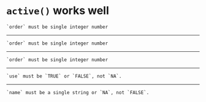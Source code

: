 # `active()` works well

    `order` must be single integer number

---

    `order` must be single integer number

---

    `order` must be single integer number

---

    `use` must be `TRUE` or `FALSE`, not `NA`.

---

    `name` must be a single string or `NA`, not `FALSE`.

